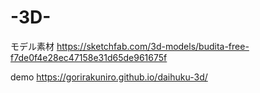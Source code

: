 # -3D-
モデル素材
https://sketchfab.com/3d-models/budita-free-f7de0f4e28ec47158e31d65de961675f


demo
https://gorirakuniro.github.io/daihuku-3d/

